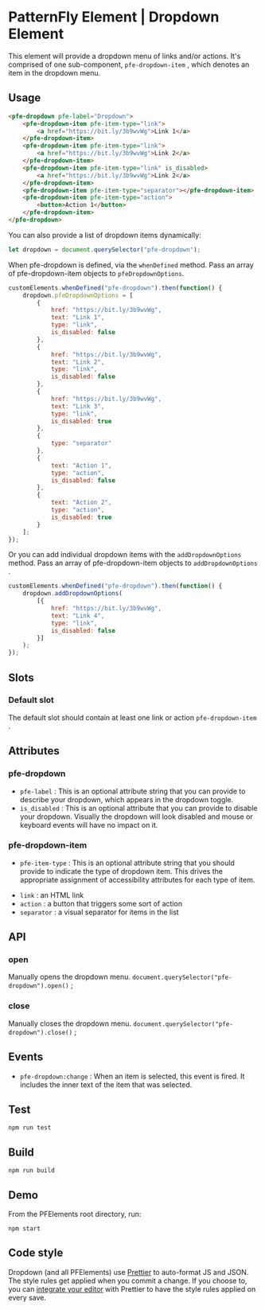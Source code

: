 # PatternFly Element | Dropdown Element

This element will provide a dropdown menu of links and/or actions. It's comprised of one sub-component, `pfe-dropdown-item` , which denotes an item in the dropdown menu. 

## Usage

``` html
<pfe-dropdown pfe-label="Dropdown">
    <pfe-dropdown-item pfe-item-type="link">
        <a href="https://bit.ly/3b9wvWg">Link 1</a>
    </pfe-dropdown-item>
    <pfe-dropdown-item pfe-item-type="link">
        <a href="https://bit.ly/3b9wvWg">Link 2</a>
    </pfe-dropdown-item>
    <pfe-dropdown-item pfe-item-type="link" is_disabled>
        <a href="https://bit.ly/3b9wvWg">Link 2</a>
    </pfe-dropdown-item>
    <pfe-dropdown-item pfe-item-type="separator"></pfe-dropdown-item>
    <pfe-dropdown-item pfe-item-type="action">
        <button>Action 1</button>
    </pfe-dropdown-item>
</pfe-dropdown>
```

You can also provide a list of dropdown items dynamically: 

``` js
let dropdown = document.querySelector("pfe-dropdown");
```

When pfe-dropdown is defined, via the `whenDefined` method. Pass an array of pfe-dropdown-item objects to `pfeDropdownOptions`. 

``` js
customElements.whenDefined("pfe-dropdown").then(function() {
    dropdown.pfeDropdownOptions = [
        {
            href: "https://bit.ly/3b9wvWg",
            text: "Link 1",
            type: "link",
            is_disabled: false
        },
        {
            href: "https://bit.ly/3b9wvWg",
            text: "Link 2",
            type: "link",
            is_disabled: false
        },
        {
            href: "https://bit.ly/3b9wvWg",
            text: "Link 3",
            type: "link",
            is_disabled: true
        },
        {
            type: "separator"
        },
        {
            text: "Action 1",
            type: "action",
            is_disabled: false
        },
        {
            text: "Action 2",
            type: "action",
            is_disabled: true
        }
    ];
});
```

Or you can add individual dropdown items with the `addDropdownOptions` method. Pass an array of pfe-dropdown-item objects to `addDropdownOptions` . 

``` js
customElements.whenDefined("pfe-dropdown").then(function() {
    dropdown.addDropdownOptions(
        [{
            href: "https://bit.ly/3b9wvWg",
            text: "Link 4",
            type: "link",
            is_disabled: false
        }]
    );
});
```

## Slots

### Default slot

The default slot should contain at least one link or action `pfe-dropdown-item` .

## Attributes

### pfe-dropdown

* `pfe-label` : This is an optional attribute string that you can provide to describe your dropdown, which appears in the dropdown toggle.
* `is_disabled` : This is an optional attribute that you can provide to disable your dropdown. Visually the dropdown will look disabled and mouse or keyboard events will have no impact on it. 

### pfe-dropdown-item

* `pfe-item-type` : This is an optional attribute string that you should provide to indicate the type of dropdown item. This drives the appropriate assignment of accessibility attributes for each type of item.

 - `link` : an HTML link
 - `action` : a button that triggers some sort of action
 - `separator` : a visual separator for items in the list

## API

### open
Manually opens the dropdown menu.
`document.querySelector("pfe-dropdown").open()` ; 

### close

Manually closes the dropdown menu.
`document.querySelector("pfe-dropdown").close()` ; 

## Events

* `pfe-dropdown:change` : When an item is selected, this event is fired. It includes the inner text of the item that was selected. 

## Test

    npm run test

## Build

    npm run build

## Demo

From the PFElements root directory, run:

    npm start

## Code style

Dropdown (and all PFElements) use [Prettier][prettier] to auto-format JS and JSON. The style rules get applied when you commit a change. If you choose to, you can [integrate your editor][prettier-ed] with Prettier to have the style rules applied on every save.

[prettier]: https://github.com/prettier/prettier/
[prettier-ed]: https://prettier.io/docs/en/editors.html
[web-component-tester]: https://github.com/Polymer/web-component-tester
